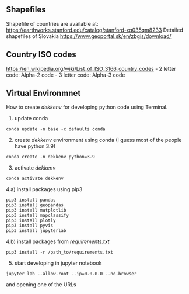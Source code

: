 ## Shapefiles
Shapefile of countries are available at:
https://earthworks.stanford.edu/catalog/stanford-xq035qm8233
Detailed shapefiles of Slovakia
https://www.geoportal.sk/en/zbgis/download/

## Country ISO codes
https://en.wikipedia.org/wiki/List_of_ISO_3166_country_codes
	- 2 letter code: Alpha-2 code
	- 3 letter code: Alpha-3 code

## Virtual Environmnet
How to create *dekkenv* for developing python code using Terminal.

1) update conda
```
conda update -n base -c defaults conda
```

2) create *dekkenv* environment using conda (I guess most of the people have python 3.9)
```
conda create -n dekkenv python=3.9
```

3) activate *dekkenv*
```
conda activate dekkenv
```

4.a) install packages using pip3
```
pip3 install pandas
pip3 install geopandas
pip3 install matplotlib
pip3 install mapclassify
pip3 install plotly
pip3 install pyvis
pip3 install jupyterlab
```
4.b) install packages from *requirements.txt*
```
pip3 install -r /path_to/requirements.txt
```

5) start developing in jupyter notebook 
```
jupyter lab --allow-root --ip=0.0.0.0 --no-browser
```
and opening one of the URLs

